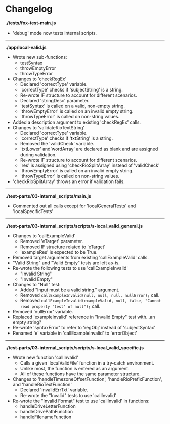 # Changelog

**./tests/fox-test-main.js**
* 'debug' mode now tests internal scripts.

---

**./app/local-valid.js**
* Wrote new sub-functions:
	* testSyntax
	* throwEmptyError
	* throwTypeError
* Changes to 'checkRegEx'
	* Declared 'correctType' variable.
	* 'correctType' checks if 'subjectString' is a string.
	* Re-wrote IF structure to account for different scenarios.
	* Declared 'stringDesc' parameter.
	* 'testSyntax' is called on a valid, non-empty string.
	* 'throwEmptyError' is called on an invalid empty string.
	* 'throwTypeError' is called on non-string values.
* Added a description argument to existing 'checkRegEx' calls.
* Changes to 'validateRioTextString'
	* Declared 'correctType' variable.
	* 'correctType' checks if 'txtString' is a string.
	* Removed the 'validCheck' variable.
	* 'txtLower' and'wordArray' are declared as blank and are assigned during validation.
	* Re-wrote IF structure to account for different scenarios.
	* 'res' is assigned using 'checkRioSplitArray' instead of 'validCheck'
	* 'throwEmptyError' is called on an invalid empty string.
	* 'throwTypeError' is called on non-string values.
* 'checkRioSplitArray' throws an error if validation fails.

---

**./test-parts/03-internal_scripts/main.js**
* Commented out all calls except for 'localGeneralTests' and 'localSpecificTests'

---

**./test-parts/03-internal_scripts/scripts/s-local_valid_general.js**
* Changes to 'callExampleValid'
	* Removed 'eTarget' parameter.
	* Removed IF structure related to 'eTarget'
	* 'exampleRes' is expected to be True.
* Removed target arguments from existing 'callExampleValid' calls.
* "Valid String" and "Valid Empty" tests are left as-is.
* Re-wrote the following tests to use 'callExampleInvalid'
	* "Invalid String"
	* "Invalid Empty"
* Changes to "Null" test:
	* Added "Input must be a valid string." argument.
	* Removed `callExampleInvalid(null, null, null, nullError);` call.
	* Removed `callExampleInvalid(exampleValid, null, false, "Cannot read property 'test' of null");` call.
* Removed 'nullError' variable.
* Replaced 'exampleInvalid' reference in "Invalid Empty" test with...an empty string?
* Re-wrote 'syntaxError' to refer to 'regObj' instead of 'subjectSyntax'
* Renamed 'e' variable in 'callExampleInvalid' to 'errorObject'

---

**./test-parts/03-internal_scripts/scripts/s-local_valid_specific.js**
* Wrote new function 'callInvalid'
	* Calls a given 'localValidFile' function in a try-catch environment.
	* Unlike most, the function is entered as an argument.
	* All of these functions have the same parameter structure.
* Changes to 'handleTimezoneOffsetFunction', 'handleRioPrefixFunction', and 'handleRioTextFunction'
	* Declared 'invalidErrTxt' variable.
	* Re-wrote the "Invalid" tests to use 'callInvalid'
* Re-wrote the "Invalid Format" test to use 'callInvalid' in functions:
	* handleDriveLetterFunction
	* handleDrivePathFunction
	* handleFilenameFunction